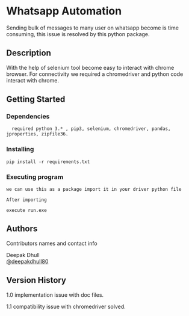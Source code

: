 # Whatsapp Automation

Sending bulk of messages to many user on whatsapp become is time consuming, this issue is resolved by this python package.

## Description

With the help of selenium tool become easy to interact with chrome browser. For connectivity we required a chromedriver and python code interact with chrome. 

## Getting Started

### Dependencies

      required python 3.* , pip3, selenium, chromedriver, pandas, jproperties, zipfile36.
      

### Installing

    pip install -r requirements.txt

### Executing program

    we can use this as a package import it in your driver python file
    
    After importing 
    
    execute run.exe
        

## Authors

Contributors names and contact info

   Deepak Dhull  
   [@deepakdhull80](https://github.com/deepakdhull80)

## Version History

  1.0 implementation issue with doc files.
  
  1.1 compatibility issue with chromedriver solved.

